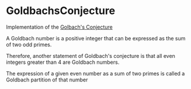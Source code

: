 # GoldbachsConjecture

Implementation of the [Golbach's Conjecture](https://en.wikipedia.org/wiki/Goldbach%27s_conjecture)

A Goldbach number is a positive integer that can be expressed as the sum of two odd primes.

Therefore, another statement of Goldbach's conjecture is that all even integers greater than 4 are Goldbach numbers.

The expression of a given even number as a sum of two primes is called a Goldbach partition of that number

